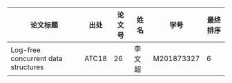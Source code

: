 | 论文标题                                                   | 出处   | 论文号 | 姓名   | 学号       | 最终排序 |
| ---------------------------------------------------------- | ------ | ------ | ------ | ---------- | -------- |
| Log-free concurrent data structures						 | ATC18  | 26     | 李文超 | M201873327 | 6        |





